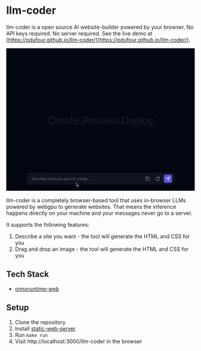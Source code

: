 # llm-coder
llm-coder is a open source AI website-builder powered by your browser. No API keys required. No server required. See the live demo at [https://pdufour.github.io/llm-coder/](https://pdufour.github.io/llm-coder/).

![site](https://github.com/pdufour/llm-coder/raw/main/public/site-50.webp)

llm-coder is a completely browser-based tool that uses in-browser LLMs powered by webgpu to generate websites. That means the inference happens directly on your machine and your messages never go to a server.

It supports the following features:
1. Describe a site you want - the tool will generate the HTML and CSS for you
2. Drag and drop an image - the tool will generate the HTML and CSS for you

## Tech Stack
- [onnxruntime-web](https://onnxruntime.ai/docs/tutorials/web/)

## Setup

1. Clone the repository
2. Install [static-web-server](https://static-web-server.net/download-and-install/#nixos)
2. Run `make run`
3. Visit http://localhost:3000/llm-coder in the browser
